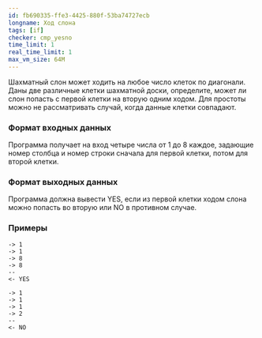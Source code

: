 ```yaml
---
id: fb690335-ffe3-4425-880f-53ba74727ecb
longname: Ход слона
tags: [if]
checker: cmp_yesno
time_limit: 1
real_time_limit: 1
max_vm_size: 64M
---
```


Шахматный слон может ходить на любое число клеток по диагонали. Даны две различные клетки шахматной доски, определите, может ли слон попасть с первой клетки на вторую одним ходом.
Для простоты можно не рассматривать случай, когда данные клетки совпадают. 

### Формат входных данных

Программа получает на вход четыре числа от 1 до 8 каждое, задающие номер столбца и номер строки сначала для первой клетки, потом для второй клетки.

### Формат выходных данных

Программа должна вывести YES, если из первой клетки ходом слона можно попасть во вторую или NO в противном случае.

### Примеры

```
-> 1
-> 1
-> 8
-> 8
--
<- YES
```

```
-> 1
-> 1
-> 1
-> 2
--
<- NO
```

